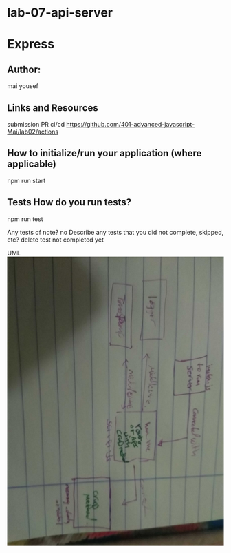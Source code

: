 # lab-07-api-server
# Express

## Author:
 mai yousef
## Links and Resources
submission PR
 ci/cd https://github.com/401-advanced-javascript-Mai/lab02/actions 
 
 
 ## How to initialize/run your application (where applicable) 
 npm run start

## Tests How do you run tests? 
npm run test

Any tests of note? 
no
Describe any tests that you did not complete, skipped, etc?
 delete test not completed yet 

UML
![](07.jpg)